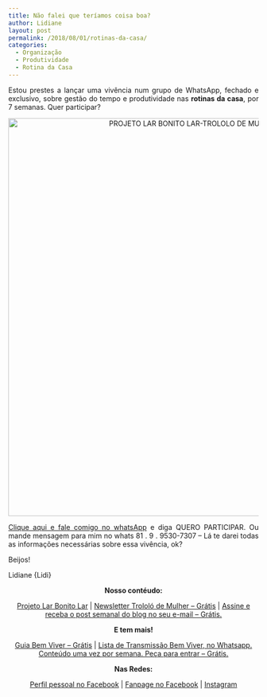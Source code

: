 ```yaml
---
title: Não falei que teríamos coisa boa?
author: Lidiane
layout: post
permalink: /2018/08/01/rotinas-da-casa/
categories:
  - Organização
  - Produtividade
  - Rotina da Casa
---
```

<p align="justify">
  Estou prestes a lançar uma vivência num grupo de WhatsApp, fechado e exclusivo, sobre gestão do tempo e produtividade nas <strong>rotinas da casa</strong>, por 7 semanas. Quer participar?
</p>

<p align="center">
  <img class="alignnone size-full wp-image-14661" src="https://www.trololodemulher.com.br/2018/07/PROJETO-LAR-BONITO-LAR-TROLOLO-DE-MULHER-BLOG28.jpg" alt="PROJETO LAR BONITO LAR-TROLOLO DE MULHER-BLOG[28]" width="800" height="800" />
</p>

<p align="justify">
  <a href="https://bit.ly/2Ldn0bt" target="_blank" rel="noopener noreferrer">Clique aqui e fale comigo no whatsApp</a> e diga QUERO PARTICIPAR. Ou mande mensagem para mim no whats 81 . 9 . 9530-7307 &#8211; Lá te darei todas as informações necessárias sobre essa vivência, ok?
</p>

<p align="justify">
  Beijos!
</p>

<p align="justify">
  Lidiane {Lidi}
</p>

<p align="center">
  <strong>Nosso contéudo:</strong>
</p>

<p align="center">
  <a href="http://www.trololodemulher.com.br/projeto-lar-bonito-lar/" target="_blank" rel="noopener noreferrer">Projeto Lar Bonito Lar</a> | <a href="http://www.trololodemulher.com.br/2018/02/28/newsletter/" target="_blank" rel="noopener noreferrer">Newsletter Trololó de Mulher – Grátis</a> | <a href="https://feedburner.google.com/fb/a/mailverify?uri=blogBichaFemea&loc=en_US" target="_blank" rel="noopener noreferrer">Assine e receba o post semanal do blog no seu e-mail – Grátis.</a>
</p>

<p align="center">
  <strong>E tem mais!</strong>
</p>

<p align="center">
  <a href="http://www.trololodemulher.com.br/2018/03/09/bem-viver/" target="_blank" rel="noopener noreferrer">Guia Bem Viver – Grátis</a> | <a href="https://api.whatsapp.com/send?1=pt_BR&phone=5581995307307" target="_blank" rel="noopener noreferrer">Lista de Transmissão Bem Viver, no Whatsapp. Conteúdo uma vez por semana. Peça para entrar – Grátis.</a>
</p>

<p align="center">
  <strong>Nas Redes:</strong>
</p>

<p align="center">
  <a href="https://www.facebook.com/lidiane.vasconcelos.94" target="_blank" rel="noopener noreferrer">Perfil pessoal no Facebook</a> | <a href="https://www.facebook.com/TrololoMulher/" target="_blank" rel="noopener noreferrer">Fanpage no Facebook</a> | <a href="https://www.instagram.com/trololodemulher/" target="_blank" rel="noopener noreferrer">Instagram</a>
</p>

<p align="justify">